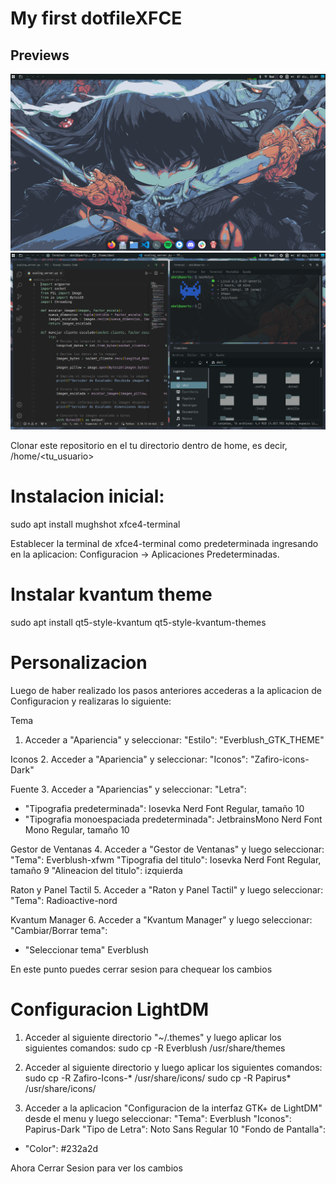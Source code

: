 # My first dotfileXFCE

## Previews
![Main Preview](previews/main_preview.png)
![Main Preview](previews/window_preview.png)

Clonar este repositorio en el tu directorio dentro de home, es decir, /home/<tu_usuario>

# Instalacion inicial:
sudo apt install mughshot xfce4-terminal

Establecer la terminal de xfce4-terminal como predeterminada ingresando en la aplicacion: Configuracion -> Aplicaciones Predeterminadas.

# Instalar kvantum theme 
sudo apt install qt5-style-kvantum qt5-style-kvantum-themes

# Personalizacion
Luego de haber realizado los pasos anteriores accederas a la aplicacion de Configuracion y realizaras lo siguiente:

Tema
1. Acceder a "Apariencia" y seleccionar: 
"Estilo": "Everblush_GTK_THEME"

Iconos
2. Acceder a "Apariencia" y seleccionar: 
"Iconos": "Zafiro-icons-Dark"

Fuente
3. Acceder a "Apariencias" y seleccionar:
"Letra": 
- "Tipografia predeterminada": Iosevka Nerd Font Regular, tamaño 10
- "Tipografia monoespaciada predeterminada": JetbrainsMono Nerd Font Mono Regular, tamaño 10

Gestor de Ventanas
4. Acceder a "Gestor de Ventanas" y luego seleccionar:
"Tema": Everblush-xfwm
"Tipografia del titulo": Iosevka Nerd Font Regular, tamaño 9
"Alineacion del titulo": izquierda

Raton y Panel Tactil
5. Acceder a "Raton y Panel Tactil" y luego seleccionar:
"Tema": Radioactive-nord

Kvantum Manager
6. Acceder a "Kvantum Manager" y luego seleccionar:
"Cambiar/Borrar tema": 
- "Seleccionar tema" Everblush

En este punto puedes cerrar sesion para chequear los cambios 

# Configuracion LightDM 
1. Acceder al siguiente directorio "~/.themes" y luego aplicar los siguientes comandos:
sudo cp -R Everblush /usr/share/themes

2. Acceder al siguiente directorio y luego aplicar los siguientes comandos:
sudo cp -R Zafiro-Icons-* /usr/share/icons/
sudo cp -R Papirus* /usr/share/icons/

3. Acceder a la aplicacion "Configuracion de la interfaz GTK+ de LightDM" desde el menu y luego seleccionar:
"Tema": Everblush
"Iconos": Papirus-Dark 
"Tipo de Letra": Noto Sans Regular 10
"Fondo de Pantalla":
- "Color": #232a2d

Ahora Cerrar Sesion para ver los cambios